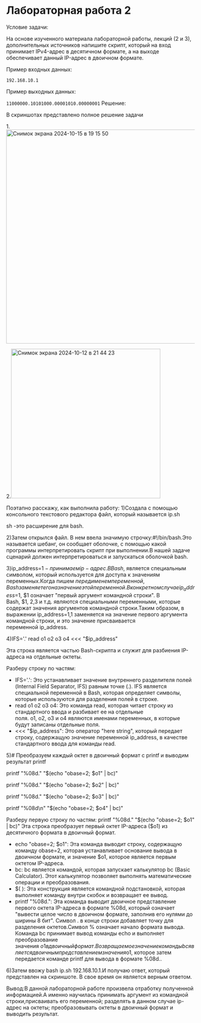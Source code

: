 # Лабораторная работа 2

Условие задачи:

На основе изученного материала лабораторной работы, лекций (2 и 3), дополнительных источников напишите скрипт, который на вход принимает IPv4-адрес в десятичном формате, а на выходе обеспечивает данный IP-адрес в двоичном формате.

Пример входных данных:

```192.168.10.1```

Пример выходныx данных:

```11000000.10101000.00001010.00000001```
Решение:

В скриншотах представлено полное решение задачи

1.<img width="571" alt="Снимок экрана 2024-10-15 в 19 15 50" src="https://github.com/user-attachments/assets/bd4e3b59-b5d1-4769-8c96-507d13f90639">


2.<img width="399" alt="Снимок экрана 2024-10-12 в 21 44 23" src="https://github.com/user-attachments/assets/27d52470-d0dd-4600-903a-eda8bcd803bc">

Поэтапно расскажу, как выполнила работу:
1)Создала с помощью консольного текстового редактора файл, который называется ip.sh

sh -это расширение для bash.

2)Затем открылся файл. В нем ввела значимую строчку:#!/bin/bash.Это называется шебанг, он сообщает оболочке, с помощью какой программы интерпретировать скрипт при выполнении.В нашей задаче сценарий должен интерпретироваться и запускаться оболочкой bash.

3)ip_address=$1 - принимаем ip-адрес.В Bash, $ является специальным символом, который используется для доступа к значениям переменных.Когда пишем $ перед именем переменной, Bash заменяет его на значение этой переменной.В конкретном случае ip_address=$1, $1 означает "первый аргумент командной строки".
В Bash, $1, $2, $3 и т.д. являются специальными переменными, которые содержат значения аргументов командной строки.Таким образом, в выражении ip_address=$1, $1 заменяется на значение первого аргумента командной строки, и это значение присваивается переменной ip_address.

4)IFS='.' read o1 o2 o3 o4 <<< "$ip_address"

Эта строка является частью Bash-скрипта и служит для разбиения IP-адреса на отдельные октеты.

Разберу строку по частям:

* IFS='.': Это устанавливает значение внутреннего разделителя полей (Internal Field Separator, IFS) равным точке (.). IFS является специальной переменной в Bash, которая определяет символы, которые используются для разделения полей в строке.
* read  o1 o2 o3 o4: Это команда read, которая читает строку из стандартного ввода и разбивает ее на отдельные поля. o1, o2, o3 и o4 являются именами переменных, в которые будут записаны отдельные поля.
* <<< "$ip_address": Это оператор "here string", который передает строку, содержащую значение переменной ip_address, в качестве стандартного ввода для команды read.
  
5)# Преобразуем каждый октет в двоичный формат с printf и выводим результат printf

printf "%08d." "$(echo "obase=2; $o1" | bc)"

printf "%08d." "$(echo "obase=2; $o2" | bc)"

printf "%08d." "$(echo "obase=2; $o3" | bc)"

printf "%08d\n" "$(echo "obase=2; $o4" | bc)"

Разберу первую строку по частям:
printf "%08d." "$(echo "obase=2; $o1" | bc)"
Эта строка преобразует первый октет IP-адреса ($o1) из десятичного формата в двоичный формат.
* echo "obase=2; $o1": Эта команда выводит строку, содержащую команду obase=2, которая устанавливает основание вывода в двоичном формате, и значение $o1, которое является первым октетом IP-адреса.
* bc: bc является командой, которая запускает калькулятор bc (Basic Calculator). Этот калькулятор позволяет выполнять математические операции и преобразования.
* $( ): Эта конструкция является командной подстановкой, которая выполняет команду внутри скобок и возвращает ее вывод.
* printf "%08d.": Эта команда выводит двоичное представление первого октета IP-адреса в формате %08d, который означает "вывести целое число в двоичном формате, заполнив его нулями до ширины 8 бит". Символ . в конце строки добавляет точку для разделения октетов.Символ % означает начало формата вывода.
Команда bc принимает вывод команды echo и выполняет преобразование значения $o1 в двоичный формат.
Возвращаемое значение команды bc является двоичным представлением значения $o1, которое затем передается команде printf для вывода в формате %08d..

6)Затем ввожу bash ip.sh 192.168.10.1.И получаю ответ, который представлен на скриншоте. В свое время он является верным ответом.

Вывод:В данной лабораторной работе произвела отработку полученной информацией.А именно научилась принимать аргумент из командной строки,присваивать его переменной; разделять в данном случае ip-адрес на октеты; преобразовывать октеты в двоичный формат и выводить результат.
